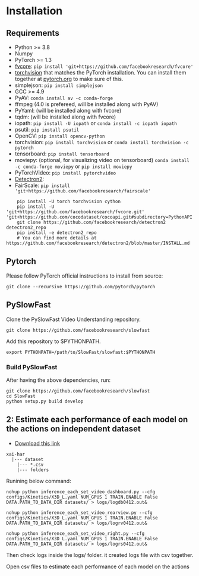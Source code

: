 

# Installation

## Requirements
- Python >= 3.8
- Numpy
- PyTorch >= 1.3
- [fvcore](https://github.com/facebookresearch/fvcore/): `pip install 'git+https://github.com/facebookresearch/fvcore'`
- [torchvision](https://github.com/pytorch/vision/) that matches the PyTorch installation.
  You can install them together at [pytorch.org](https://pytorch.org) to make sure of this.
- simplejson: `pip install simplejson`
- GCC >= 4.9
- PyAV: `conda install av -c conda-forge`
- ffmpeg (4.0 is prefereed, will be installed along with PyAV)
- PyYaml: (will be installed along with fvcore)
- tqdm: (will be installed along with fvcore)
- iopath: `pip install -U iopath` or `conda install -c iopath iopath`
- psutil: `pip install psutil`
- OpenCV: `pip install opencv-python`
- torchvision: `pip install torchvision` or `conda install torchvision -c pytorch`
- tensorboard: `pip install tensorboard`
- moviepy: (optional, for visualizing video on tensorboard) `conda install -c conda-forge moviepy` or `pip install moviepy`
- PyTorchVideo: `pip install pytorchvideo`
- [Detectron2](https://github.com/facebookresearch/detectron2):
- FairScale: `pip install 'git+https://github.com/facebookresearch/fairscale'`
```
    pip install -U torch torchvision cython
    pip install -U 'git+https://github.com/facebookresearch/fvcore.git' 'git+https://github.com/cocodataset/cocoapi.git#subdirectory=PythonAPI'
    git clone https://github.com/facebookresearch/detectron2 detectron2_repo
    pip install -e detectron2_repo
    # You can find more details at https://github.com/facebookresearch/detectron2/blob/master/INSTALL.md
```

## Pytorch
Please follow PyTorch official instructions to install from source:
```
git clone --recursive https://github.com/pytorch/pytorch
```

## PySlowFast

Clone the PySlowFast Video Understanding repository.
```
git clone https://github.com/facebookresearch/slowfast
```

Add this repository to $PYTHONPATH.
```
export PYTHONPATH=/path/to/SlowFast/slowfast:$PYTHONPATH
```

### Build PySlowFast

After having the above dependencies, run:
```
git clone https://github.com/facebookresearch/slowfast
cd SlowFast
python setup.py build develop
```
## 2: Estimate each performance of each model on the actions on independent dataset
- [Download this link](https://mysnu-my.sharepoint.com/:f:/g/personal/haithienld_seoul_ac_kr/Ev2WNnT1p0ZLnQVSnbACi1sB9_Edr8d_3_YXsWVgq39xoA?e=bre30C
)
```
xai-har
  |--- dataset
    |--- *.csv
    |--- folders
```
Runining below command:

```
nohup python inference_each_set_video_dashboard.py --cfg configs/Kinetics/X3D_L.yaml NUM_GPUS 1 TRAIN.ENABLE False DATA.PATH_TO_DATA_DIR datasets/ > logs/logdb0412.out&
```
```
nohup python inference_each_set_video_rearview.py --cfg configs/Kinetics/X3D_L.yaml NUM_GPUS 1 TRAIN.ENABLE False DATA.PATH_TO_DATA_DIR datasets/ > logs/logrv0412.out&
```
```
nohup python inference_each_set_video_right.py --cfg configs/Kinetics/X3D_L.yaml NUM_GPUS 1 TRAIN.ENABLE False DATA.PATH_TO_DATA_DIR datasets/ > logs/logrs0412.out&
```
Then check logs inside the logs/ folder. it created logs file with csv together.

Open csv files to estimate each performance of each model on the actions 

